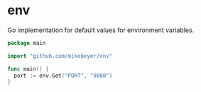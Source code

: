 env
===

Go implementation for default values for environment variables.

~~~ go
package main

import "github.com/mikebeyer/env"

func main() {
  port := env.Get("PORT", "8080")
}
~~~
